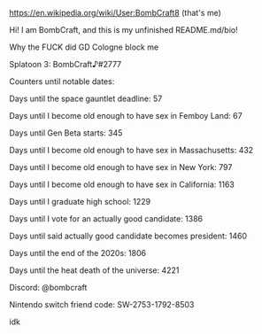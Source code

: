 https://en.wikipedia.org/wiki/User:BombCraft8 (that's me)

Hi! I am BombCraft, and this is my unfinished README.md/bio!

Why the FUCK did GD Cologne block me

Splatoon 3: BombCraft♪#2777

Counters until notable dates:

Days until the space gauntlet deadline: 57

Days until I become old enough to have sex in Femboy Land: 67

Days until Gen Beta starts: 345

Days until I become old enough to have sex in Massachusetts: 432

Days until I become old enough to have sex in New York: 797

Days until I become old enough to have sex in California: 1163

Days until I graduate high school: 1229

Days until I vote for an actually good candidate: 1386

Days until said actually good candidate becomes president: 1460

Days until the end of the 2020s: 1806

Days until the heat death of the universe: 4221

Discord: @bombcraft

Nintendo switch friend code: SW-2753-1792-8503

idk

